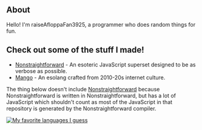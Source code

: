 <!---
- 👋 Hi, I’m @raiseAfloppaFan3925
- 👀 I’m interested in ...
- 🌱 I’m currently learning TypeScript and Python (not anymore)
- 💞️ I’m looking to collaborate on ...
- 📫 How to reach me ...
- 😄 Pronouns: Boeing AH-64D Apache Longbow (jk)
- ⚡ Fun fact: **i like cats**
--->
## About
Hello! I'm raiseAfloppaFan3925, a programmer who does random things for fun.

## Check out some of the stuff I made!
- [Nonstraightforward](https://github.com/raiseAfloppaFan3925/nonstraightforward) - An esoteric JavaScript superset designed to be as verbose as possible.
- [Mango](https://github.com/raiseAfloppaFan3925/mango) - An esolang crafted from 2010-20s internet culture.

The thing below doesn't include [Nonstraightforward](htps://github.com/raiseAfloppaFan3925/nonstraightforward) because Nonstraightforward is written in Nonstraightforward, but has a lot of JavaScript which shouldn't count as most of the JavaScript in that repository is generated by the Nonstraightforward compiler.

[![My favorite languages I guess](https://github-readme-stats.vercel.app/api/top-langs/?username=raiseAfloppaFan3925&exclude_repo=nonstraightforward)](https://github.com/anuraghazra/github-readme-stats)
